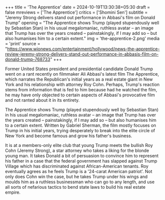 +++
title = 'The Apprentice'
date = 2024-10-19T13:30:38+05:30
draft = false
mreviews = ['The Apprentice']
critics = ['Shomini Sen']
subtitle = "Jeremy Strong delivers stand out performance in Abbasi's film on Donald Trump"
opening = "The Apprentice shows Trump (played stupendously well by Sebastian Stan) in his usual megalomaniac, ruthless avatar – an image that Trump has over the years created – painstakingly, if I may add so – but also humanises him to a certain extent."
img = 'the-apprentice-2.png'
media = 'print'
source = "https://www.wionews.com/entertainment/hollywood/news-the-apprentice-review-jeremy-strong-delivers-stand-out-performance-in-abbasis-film-on-donald-trump-768733"
+++

Former United States president and presidential candidate Donald Trump went on a rant recently on filmmaker Ali Abbasi's latest film The Apprentice, which narrates the Republican's initial years as a real estate giant in New York and his relationship with attorney Roy Cohn. Perhaps, Trump's reaction stems from information that is fed to him because had he watched the film, he may have only objected to certain aspects of Abbasi's provocative film and not ranted about it in its entirety.

The Apprentice shows Trump (played stupendously well by Sebastian Stan) in his usual megalomaniac, ruthless avatar – an image that Trump has over the years created – painstakingly, if I may add so – but also humanises him to a certain extent. Written by Gabriel Sherman, the film mostly focuses on Trump in his initial years, trying desperately to break into the elite circle of New York and become famous and grow his father's business.

It is at a members-only elite club that young Trump meets the bullish Roy Cohn (Jeremy Strong), a star attorney who takes a liking for the blonde young man. It takes Donald a bit of persuasion to convince him to represent his father in a case that the federal government has slapped against Trump Village which has discriminated against African-American tenants. Roy eventually agrees as he feels Trump is a '24-carat American patriot'. Not only does Cohn win the case, but he takes Trump under his wings and moulds him as a ruthless businessman who can go to any length, and use all sorts of nefarious tactics to bend state laws to build his real estate empire.
